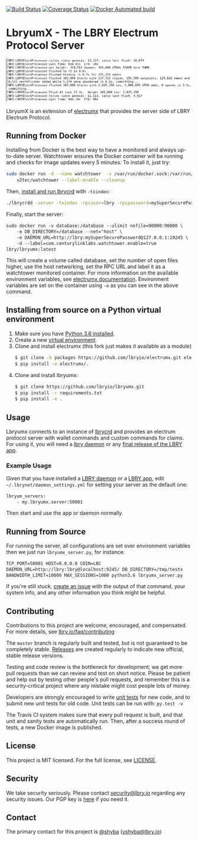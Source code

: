 [![Build Status](https://travis-ci.org/lbryio/lbryumx.svg?branch=master)](https://travis-ci.org/lbryio/lbryumx)
[![Coverage Status](https://codecov.io/gh/lbryio/lbryum/branch/master/graph/badge.svg)](https://codecov.io/gh/lbryio/lbryumx)
[![Docker Automated build](https://img.shields.io/docker/build/lbry/lbryumx.svg)](https://hub.docker.com/r/lbry/lbryumx/builds/)

# LbryumX - The LBRY Electrum Protocol Server

![LbryumX running](images/screenshot.jpg "LbryumX screenshot")

LbryumX is an extension of [electrumx](https://github.com/kyuupichan/electrumx) that provides the server side of LBRY Electrum Protocol.

## Running from Docker

Installing from Docker is the best way to have a monitored and always up-to-date server. Watchtower ensures the Docker container will be running and checks for image updates every 5 minutes. To install it, just try:
```bash
sudo docker run -d --name watchtower  -v /var/run/docker.sock:/var/run/docker.sock \
    v2tec/watchtower --label-enable --cleanup
```

Then, [install and run lbrycrd](https://github.com/lbryio/lbrycrd#installation) with `-txindex`:
```bash
./lbrycrdd -server -txindex -rpcuser=lbry -rpcpassword=mySuperSecurePassword -port=19245
```

Finally, start the server:
```
sudo docker run -v database:/database --ulimit nofile=90000:90000 \
    -e DB_DIRECTORY=/database --net="host" \
    -e DAEMON_URL=http://lbry:mySuperSecurePassword@127.0.0.1:19245 \
    -d --label=com.centurylinklabs.watchtower.enable=true lbry/lbryumx:latest
```

This will create a volume called database, set the number of open files higher, use the host networking, set the RPC URL and label it as a watchtower monitored container. For more information on the available environment variables, see [electrumx documentation](https://electrumx.readthedocs.io/en/latest/environment.html). Environment variables are set on the container using `-e` as you can see in the above command.

## Installing from source on a Python virtual environment

1. Make sure you have [Python 3.6 installed](https://docs.python.org/3/using/windows.html#installing-python).
2. Create a new [virtual environment](http://docs.python-guide.org/en/latest/dev/virtualenvs/).
3. Clone and install electrumx (this fork just makes it available as a module)
    ```bash
    $ git clone -b packages https://github.com/lbryio/electrumx.git electrumx
    $ pip install -e electrumx/.
    ```
4. Clone and install lbryumx:
    ```bash
    $ git clone https://github.com/lbryio/lbryumx.git
    $ pip install -r requirements.txt
    $ pip install -e .
    ```

## Usage

Lbryumx connects to an instance of [lbrycrd](https://github.com/lbryio/lbrycrd#installation) and provides an electrum protocol server with wallet commands and custom commands for claims. For using it, you will need a [lbry daemon](https://github.com/lbryio/lbry/tree/master/lbrynet) or any [final release of the LBRY app](https://lbry.io/get).

### Example Usage

Given that you have installed a [LBRY daemon](https://github.com/lbryio/lbry/tree/master/lbrynet) or a [LBRY app](https://lbry.io/get), edit `~/.lbrynet/daemon_settings.yml` for setting your server as the default one:
```
lbryum_servers:
    - my.lbryumx.server:50001
```
Then start and use the app or daemon normally.

## Running from Source

For running the server, all configurations are set over environment variables then we just run `lbryumx_server.py`, for instance:
```
TCP_PORT=50001 HOST=0.0.0.0 COIN=LBC DAEMON_URL=http://lbry:lbry@localhost:9245/ DB_DIRECTORY=/tmp/testx BANDWIDTH_LIMIT=10000 MAX_SESSIONS=1000 python3.6 lbryumx_server.py
```

If you're still stuck, [create an issue](https://github.com/lbryio/lbryumx/issues/new) with the output of that command, your system info, and any other information you think might be helpful.

## Contributing

Contributions to this project are welcome, encouraged, and compensated. For more details, see [lbry.io/faq/contributing](https://lbry.io/faq/contributing)

The `master` branch is regularly built and tested, but is not guaranteed to be
completely stable. [Releases](https://github.com/lbryio/lbryumx/releases) are created
regularly to indicate new official, stable release versions.

Testing and code review is the bottleneck for development; we get more pull
requests than we can review and test on short notice. Please be patient and help out by testing
other people's pull requests, and remember this is a security-critical project where any mistake might cost people
lots of money.

Developers are strongly encouraged to write [unit tests](/doc/unit-tests.md) for new code, and to
submit new unit tests for old code. Unit tests can be run with: `py.test -v`

The Travis CI system makes sure that every pull request is built, and that unit and sanity tests are automatically run. Then, after a success round of tests, a new Docker image is published.

## License

This project is MIT licensed. For the full license, see [LICENSE](LICENSE).

## Security

We take security seriously. Please contact security@lbry.io regarding any security issues.
Our PGP key is [here](https://keybase.io/lbry/key.asc) if you need it.

## Contact

The primary contact for this project is [@shyba](https://github.com/shyba) (vshyba@lbry.io)
